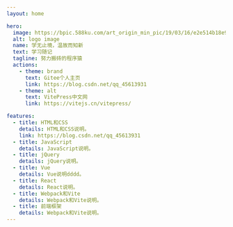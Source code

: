 ```yaml
---
layout: home

hero:
  image: https://bpic.588ku.com/art_origin_min_pic/19/03/16/e2e514b18e91337c30b94f1e7a6bf24f.jpg
  alt: logo image
  name: 学无止境，温故而知新
  text: 学习随记
  tagline: 努力搬砖的程序猿
  actions:
    - theme: brand
      text: Gitee个人主页
      link: https://blog.csdn.net/qq_45613931
    - theme: alt
      text: VitePress中文网
      link: https://vitejs.cn/vitepress/

features:
  - title: HTML和CSS
    details: HTML和CSS说明。
    link: https://blog.csdn.net/qq_45613931
  - title: JavaScript
    details: JavaScript说明。
  - title: jQuery
    details: jQuery说明。
  - title: Vue
    details: Vue说明dddd。
  - title: React
    details: React说明。
  - title: Webpack和Vite
    details: Webpack和Vite说明。
  - title: 前端框架
    details: Webpack和Vite说明。
---
```


<!-- <script setup>
import { VPTeamPage,  VPTeamPageTitle,  VPTeamMembers } from 'vitepress/theme'

const members = [
  {
    avatar: 'https://www.github.com/yyx990803.png',
    name: '只爭朝夕不負韶華',
    title: '负责人'
  },
  {
    avatar: 'https://www.github.com/yyx990803.png',
    name: '只爭朝夕不負韶華',
    title: '负责人'
  }
]
</script> -->

<!-- <VPTeamPage>
  <VPTeamPageTitle>
    <template #title>
      前端参与开发人员
    </template>
    <template #lead>
      CSDN
    </template>
  </VPTeamPageTitle>
  <VPTeamMembers
    size="small"
    :members="members"
  />
</VPTeamPage> -->
